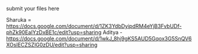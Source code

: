 submit your files here

Sharuka = https://docs.google.com/document/d/1ZK3YdbDyipdRM4eYjB3FvbUDf-phZk90EaIYzDxBE1c/edit?usp=sharing
Aditya - https://docs.google.com/document/d/1wkJ_8hj9gKS5AUD5Gqox3G5SnQV6XOsIECZSZlG0zDU/edit?usp=sharing
